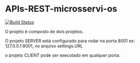 # APIs-REST-microsservi-os

[![Build Status](https://travis-ci.org/kennedimalheiros/APIs-REST-microsservi-os.svg?branch=main)](https://travis-ci.org/kennedimalheiros/APIs-REST-microsservi-os)

O projeto é composto de dois projetos.

O projeto SERVER está configurado para rodar na porta 8001 ex: 127.0.0.1:8001, no arquivo settings.URL

o projeto CLIENT pode ser executado em qualquer porta.

